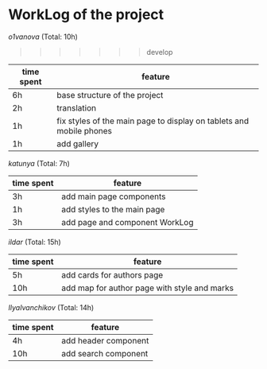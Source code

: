 # WorkLog of the project

_o1vanova_ (Total: 10h)
>>>>>>> develop

| time spent | feature                                                             |
| ---------- | ------------------------------------------------------------------- |
| 6h         | base structure of the project                                       |
| 2h         | translation                                                         |
| 1h         | fix styles of the main page to display on tablets and mobile phones |
| 1h         | add gallery                                                         |

_katunya_ (Total: 7h)

| time spent | feature                     |
| ---------- | --------------------------- |
| 3h         | add main page components    |
| 1h         | add styles to the main page |
| 3h         | add page and component WorkLog |

_ildar_ (Total: 15h)

| time spent | feature                     |
| ---------- | --------------------------- |
| 5h         | add cards for authors page  |
| 10h        | add map for author page with style and marks |

_IlyaIvanchikov_ (Total: 14h)

| time spent | feature              |
| ---------- | ---------------------|
| 4h         | add header component |
| 10h        | add search component |
